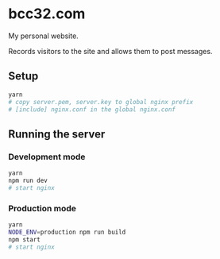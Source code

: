 # bcc32.com

My personal website.

Records visitors to the site and allows them to post messages.

## Setup

```sh
yarn
# copy server.pem, server.key to global nginx prefix
# [include] nginx.conf in the global nginx.conf
```

## Running the server

### Development mode

```sh
yarn
npm run dev
# start nginx
```

### Production mode

```sh
yarn
NODE_ENV=production npm run build
npm start
# start nginx
```
